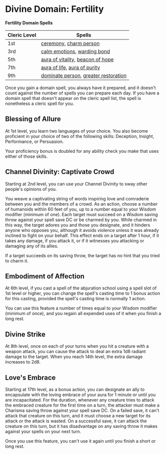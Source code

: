 # Divine Domain: Fertility

**Fertility Domain Spells**

Cleric Level|Spells
------------|------
1st|[ceremony](../../Magic/Spells/ceremony.md), [charm person](../../Magic/Spells/charm-person.md)
3rd|[calm emotions](../../Magic/Spells/calm-emotions.md), [warding bond](../../Magic/Spells/warding-bond.md)
5th|[aura of vitality](../../Magic/Spells/aura-of-vitality.md), [beacon of hope](../../Magic/Spells/beacon-of-hope.md)
7th|[aura of life](../../Magic/Spells/aura-of-life.md), [aura of purity](../../Magic/Spells/aura-of-purity.md)
9th|[dominate person](../../Magic/Spells/dominate-person.md), [greater restoration](../../Magic/Spells/greater-restoration.md)

Once you gain a domain spell, you always have it prepared, and it doesn't count against the number of spells you can prepare each day. If you have a domain spell that doesn't appear on the cleric spell list, the spell is nonetheless a cleric spell for you.

## Blessing of Allure
At 1st level, you learn two languages of your choice. You also become proficient in your choice of two of the following skills: Deception, Insight, Performance, or Persuasion.

Your proficiency bonus is doubled for any ability check you make that uses either of those skills.

## Channel Divinity: Captivate Crowd
Starting at 2nd level, you can use your Channel Divinity to sway other people's opinions of you.

You weave a captivating string of words inspiring love and comraderie between you and the members of a crowd. As an action, choose a number of humanoids within 60 feet of you, up to a number equal to your Wisdom modifier (minimum of one). Each target must succeed on a Wisdom saving throw against your spell save DC or be charmed by you. While charmed in this way, the target adores you and those you designate, and it hinders anyone who opposes you, although it avoids violence unless it was already inclined to fight on your behalf. This effect ends on a target after 1 hour, if it takes any damage, if you attack it, or if it witnesses you attacking or damaging any of its allies.

If a target succeeds on its saving throw, the target has no hint that you tried to charm it.

## Embodiment of Affection
At 6th level, if you cast a spell of the abjuration school using a spell slot of 1st level or higher, you can change the spell's casting time to 1 bonus action for this casting, provided the spell's casting time is normally 1 action.

You can use this feature a number of times equal to your Wisdom modifier (minimum of once), and you regain all expended uses of it when you finish a long rest.

## Divine Strike
At 8th level, once on each of your turns when you hit a creature with a weapon attack, you can cause the attack to deal an extra 1d8 radiant damage to the target. When you reach 14th level, the extra damage increases to 2d8.

## Love's Embrace
Starting at 17th level, as a bonus action, you can designate an ally to encapsulate with the loving embrace of your aura for 1 minute or until you are incapacitated. For the duration, whenever any creature tries to attack the embraced creature for the first time on a turn, the attacker must make a Charisma saving throw against your spell save DC. On a failed save, it can't attack that creature on this turn, and it must choose a new target for its attack or the attack is wasted. On a successful save, it can attack the creature on this turn, but it has disadvantage on any saving throw it makes against your spells on your next turn.

Once you use this feature, you can't use it again until you finish a short or long rest.
